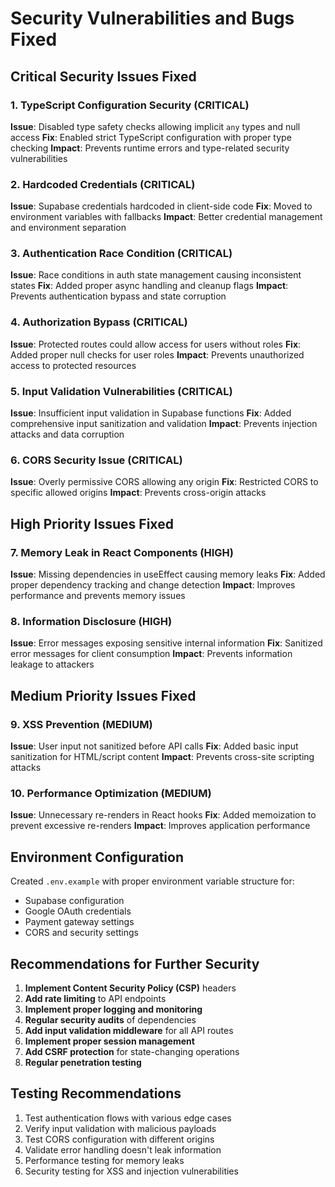 # Security Vulnerabilities and Bugs Fixed

## Critical Security Issues Fixed

### 1. TypeScript Configuration Security (CRITICAL)
**Issue**: Disabled type safety checks allowing implicit `any` types and null access
**Fix**: Enabled strict TypeScript configuration with proper type checking
**Impact**: Prevents runtime errors and type-related security vulnerabilities

### 2. Hardcoded Credentials (CRITICAL)
**Issue**: Supabase credentials hardcoded in client-side code
**Fix**: Moved to environment variables with fallbacks
**Impact**: Better credential management and environment separation

### 3. Authentication Race Condition (CRITICAL)
**Issue**: Race conditions in auth state management causing inconsistent states
**Fix**: Added proper async handling and cleanup flags
**Impact**: Prevents authentication bypass and state corruption

### 4. Authorization Bypass (CRITICAL)
**Issue**: Protected routes could allow access for users without roles
**Fix**: Added proper null checks for user roles
**Impact**: Prevents unauthorized access to protected resources

### 5. Input Validation Vulnerabilities (CRITICAL)
**Issue**: Insufficient input validation in Supabase functions
**Fix**: Added comprehensive input sanitization and validation
**Impact**: Prevents injection attacks and data corruption

### 6. CORS Security Issue (CRITICAL)
**Issue**: Overly permissive CORS allowing any origin
**Fix**: Restricted CORS to specific allowed origins
**Impact**: Prevents cross-origin attacks

## High Priority Issues Fixed

### 7. Memory Leak in React Components (HIGH)
**Issue**: Missing dependencies in useEffect causing memory leaks
**Fix**: Added proper dependency tracking and change detection
**Impact**: Improves performance and prevents memory issues

### 8. Information Disclosure (HIGH)
**Issue**: Error messages exposing sensitive internal information
**Fix**: Sanitized error messages for client consumption
**Impact**: Prevents information leakage to attackers

## Medium Priority Issues Fixed

### 9. XSS Prevention (MEDIUM)
**Issue**: User input not sanitized before API calls
**Fix**: Added basic input sanitization for HTML/script content
**Impact**: Prevents cross-site scripting attacks

### 10. Performance Optimization (MEDIUM)
**Issue**: Unnecessary re-renders in React hooks
**Fix**: Added memoization to prevent excessive re-renders
**Impact**: Improves application performance

## Environment Configuration

Created `.env.example` with proper environment variable structure for:
- Supabase configuration
- Google OAuth credentials
- Payment gateway settings
- CORS and security settings

## Recommendations for Further Security

1. **Implement Content Security Policy (CSP)** headers
2. **Add rate limiting** to API endpoints
3. **Implement proper logging and monitoring**
4. **Regular security audits** of dependencies
5. **Add input validation middleware** for all API routes
6. **Implement proper session management**
7. **Add CSRF protection** for state-changing operations
8. **Regular penetration testing**

## Testing Recommendations

1. Test authentication flows with various edge cases
2. Verify input validation with malicious payloads
3. Test CORS configuration with different origins
4. Validate error handling doesn't leak information
5. Performance testing for memory leaks
6. Security testing for XSS and injection vulnerabilities